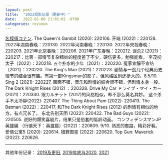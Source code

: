 ```yaml
---
layout: post
title:  "2022观影记录（更新中）"
date:   2022-01-06 21:01:01 -0700
categories: reviews
---
```

[名探偵コナン](https://www.lintj.com/reviews/2018/08/18/Conan.html).
The Queen's Gambit (2020): 220106.
开端 (2022)：220128.
2022年湖南春晚：220130.
2022年河南春晚：220130.
2022年央视春晚：220203.
2021年北京春晚：220206.
2021年广东春晚：220212.
误杀2 (2021)：220217：比第一部情节复杂精妙的程度差了不少，硬伤更多，勉强能看。
李茂扮太子（2022）：220218.
五个扑水的少年（2021）：220220.
冤家宜解不宜结（2021）：220220.
The King's Man (2021)：220223. 剧情与一战几个经典历史情节的结合很有趣。有第一部Kingsman的影子，但风格区别还挺大的。8.5/10.
Sing 2 (2021): 220227. 画面不错，音乐和剧情的结合很不错，但剧情本身一般。
The Dark Knight Rises (2012) ：220328.
Drive My Car ドライブ・マイ・カー (2021)：220330. 跟カルテット (2017)的风格相似，却不那么莫名其妙。
这个杀手不太冷静(2022): 220407.
The Thing About Pam (2022): 220413.
The Batman (2022)：220417. 和The Dark Knight Rises (2012) 的剧情有相似的地方。有点冗长了。
东北告别天团 (2022): 220422.
The Bad Guys (2022): 220505. 说好的爆笑喜剧片，结果只是俗套的低龄动画。
コンフィデンスマンJP 英雄編 （行骗天下：英雄篇）(2022)：220609. 9/10. 熟悉的套路，精彩好看。
爱情公寓5 (2020): 220614.
猎罪图鉴 (2022): 220620.
Top Gun: Maverick (2022): 220626.


---
其他年份记录：
[2019及更旧](https://www.lintj.com/reviews/2019/11/29/older2019Movies.html), [2019年底与2020](https://www.lintj.com/reviews/2019/11/30/2020Movieswith2019.html), [2021](https://www.lintj.com/reviews/2021/01/03/2021Movies.html)
